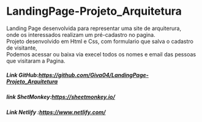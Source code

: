 # LandingPage-Projeto_Arquitetura

Landing Page desenvolvida para representar uma site de arquiterura,<br>
onde os interessados realizam um pré-cadastro no pagina.<br>
Projeto desenvolvido em Html e Css, com formulario que salva o cadastro de visitante, <br>
Podemos acessar ou baixa via execel todos os nomes e email das pessoas que visitaram a Pagina.





##### Link GitHub:https://github.com/Giva04/LandingPage-Projeto_Arquitetura
##### link ShetMonkey:https://sheetmonkey.io/<br>
##### Link Netlify :https://www.netlify.com/
